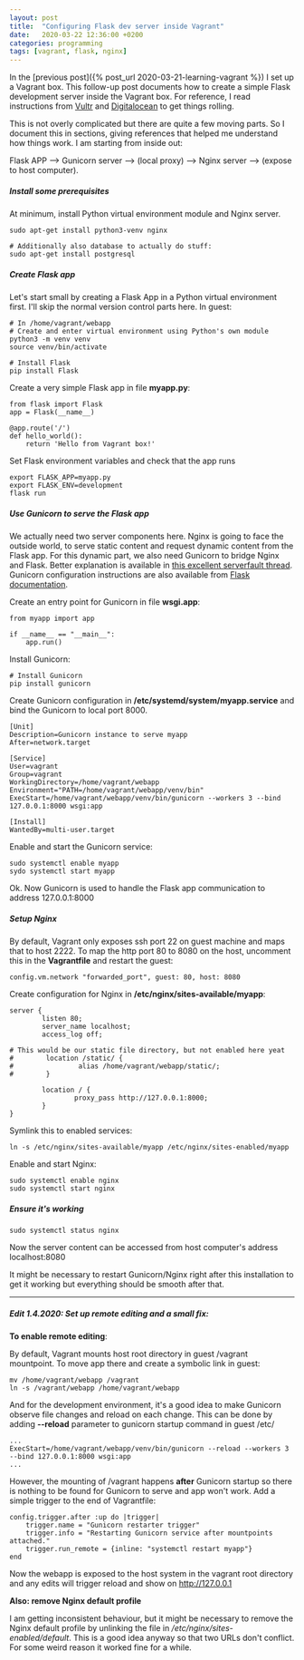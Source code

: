 ```yaml
---
layout: post
title:  "Configuring Flask dev server inside Vagrant"
date:   2020-03-22 12:36:00 +0200
categories: programming
tags: [vagrant, flask, nginx]
---
```


In the [previous post]({% post_url 2020-03-21-learning-vagrant %}) I set up a Vagrant box. This follow-up post documents how to create a simple Flask development server inside the Vagrant box. For reference, I read instructions from
[Vultr](https://www.vultr.com/docs/setup-django-on-debian-8) and
[Digitalocean](https://www.digitalocean.com/community/tutorials/how-to-serve-flask-applications-with-gunicorn-and-nginx-on-ubuntu-18-04) to get things rolling.

This is not overly complicated but there are quite a few moving parts. So I document this in sections, giving references that helped me understand how things work. I am starting from inside out:

Flask APP --> Gunicorn server --> (local proxy) --> Nginx server --> (expose to host computer).

##### Install some prerequisites

At minimum, install Python virtual environment module and Nginx server.

```
sudo apt-get install python3-venv nginx

# Additionally also database to actually do stuff:
sudo apt-get install postgresql
```


##### Create Flask app

Let's start small by creating a Flask App in a Python virtual environment first. I'll skip the normal version control parts here. In guest:
```
# In /home/vagrant/webapp
# Create and enter virtual environment using Python's own module
python3 -m venv venv
source venv/bin/activate

# Install Flask
pip install Flask
```

Create a very simple Flask app in file **myapp.py**:
```
from flask import Flask
app = Flask(__name__)

@app.route('/')
def hello_world():
    return 'Hello from Vagrant box!'
```

Set Flask environment variables and check that the app runs

```
export FLASK_APP=myapp.py
export FLASK_ENV=development
flask run
```

##### Use Gunicorn to serve the Flask app

We actually need two server components here. Nginx is going to face the outside world, to serve static content and request dynamic content from the Flask app. For this dynamic part, we also need Gunicorn to bridge Nginx and Flask. Better explanation is available in 
[this excellent serverfault thread](https://serverfault.com/questions/331256/why-do-i-need-nginx-and-something-like-gunicorn). Gunicorn configuration instructions are also available from [Flask documentation](https://flask.palletsprojects.com/en/1.1.x/deploying/wsgi-standalone/#uwsgi).

Create an entry point for Gunicorn in file **wsgi.app**:

```
from myapp import app

if __name__ == "__main__":
    app.run()
```

Install Gunicorn:

```
# Install Gunicorn
pip install gunicorn
```

Create Gunicorn configuration in **/etc/systemd/system/myapp.service** and bind the Gunicorn to local port 8000.

```
[Unit]
Description=Gunicorn instance to serve myapp
After=network.target

[Service]
User=vagrant
Group=vagrant
WorkingDirectory=/home/vagrant/webapp
Environment="PATH=/home/vagrant/webapp/venv/bin"
ExecStart=/home/vagrant/webapp/venv/bin/gunicorn --workers 3 --bind 127.0.0.1:8000 wsgi:app

[Install]
WantedBy=multi-user.target
```

Enable and start the Gunicorn service:

```
sudo systemctl enable myapp
sydo systemctl start myapp
```

Ok. Now Gunicorn is used to handle the Flask app communication to address 127.0.0.1:8000

##### Setup Nginx

By default, Vagrant only exposes ssh port 22 on guest machine and maps that to host 2222. To map the http port 80 to 8080 on the host, uncomment this in the **Vagrantfile** and restart the guest:

```
config.vm.network "forwarded_port", guest: 80, host: 8080
```

Create configuration for Nginx in **/etc/nginx/sites-available/myapp**:

```
server {
        listen 80;
        server_name localhost;
        access_log off;

# This would be our static file directory, but not enabled here yeat
#        location /static/ {
#                alias /home/vagrant/webapp/static/;
#        }

        location / {
                proxy_pass http://127.0.0.1:8000;
        }
}
```

Symlink this to enabled services:

```
ln -s /etc/nginx/sites-available/myapp /etc/nginx/sites-enabled/myapp
```

Enable and start Nginx:

```
sudo systemctl enable nginx
sudo systemctl start nginx
```

##### Ensure it's working

```
sudo systemctl status nginx
```

Now the server content can be accessed from host computer's address localhost:8080

It might be necessary to restart Gunicorn/Nginx right after this installation to get it working but everything should be smooth after that.

-----------------

##### Edit 1.4.2020: Set up remote editing and a small fix:

**To enable remote editing**:

By default, Vagrant mounts host root directory in guest /vagrant mountpoint. To move app there and create a symbolic link in guest:

```
mv /home/vagrant/webapp /vagrant
ln -s /vagrant/webapp /home/vagrant/webapp
```

And for the development environment, it's a good idea to make Gunicorn observe file changes and reload on each change. This can be done by adding **--reload** parameter to gunicorn startup command in guest /etc/

```
...
ExecStart=/home/vagrant/webapp/venv/bin/gunicorn --reload --workers 3 --bind 127.0.0.1:8000 wsgi:app
...
```

However, the mounting of /vagrant happens **after** Gunicorn startup so there is nothing to be found for Gunicorn to serve and app won't work. Add a simple trigger to the end of Vagrantfile:

```
config.trigger.after :up do |trigger|
    trigger.name = "Gunicorn restarter trigger"
    trigger.info = "Restarting Gunicorn service after mountpoints attached."
    trigger.run_remote = {inline: "systemctl restart myapp"}
end
```

Now the webapp is exposed to the host system in the vagrant root directory and any edits will trigger reload and show on http://127.0.0.1

**Also: remove Nginx default profile**

I am getting inconsistent behaviour, but it might be necessary to remove the Nginx default profile by unlinking the file in */etc/nginx/sites-enabled/default*. This is a good idea anyway so that two URLs don't conflict. For some weird reason it worked fine for a while.

